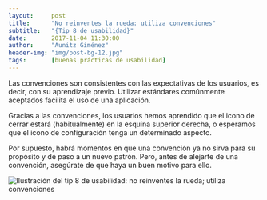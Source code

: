 ```yaml
---
layout:     post
title:      "No reinventes la rueda: utiliza convenciones"
subtitle:   "{Tip 8 de usabilidad}"
date:       2017-11-04 11:30:00
author:     "Aunitz Giménez"
header-img: "img/post-bg-12.jpg"
tags:       [buenas prácticas de usabilidad]
---
```


<p>Las convenciones son consistentes con las expectativas de los usuarios, es decir, con su aprendizaje previo. Utilizar estándares comúnmente aceptados facilita el uso de una aplicación.</p>

<p>Gracias a las convenciones, los usuarios hemos aprendido que el icono de cerrar estará (habitualmente) en la esquina superior derecha, o esperamos que el icono de configuración tenga un determinado aspecto.</p>

<p>Por supuesto, habrá momentos en que una convención ya no sirva para su propósito y dé paso a un nuevo patrón. Pero, antes de alejarte de una convención, asegúrate de que haya un buen motivo para ello.</p>

<p><img src="{{ site.baseurl }}/img/tip-8-utiliza-convenciones.png" alt="Ilustración del tip 8 de usabilidad: no reinventes la rueda; utiliza convenciones"></p>